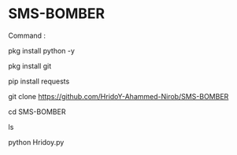 # SMS-BOMBER

Command :


pkg install python -y

pkg install git 

pip install requests

git clone https://github.com/HridoY-Ahammed-Nirob/SMS-BOMBER


cd SMS-BOMBER

ls

python Hridoy.py
